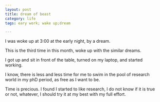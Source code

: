 ```yaml
---
layout: post
title: dream of beast
category: life
tags: eary work; wake up;dream

---
```


I was woke up at 3:00 at the early night, by a dream.

This is the third time in this month, woke up with the similar dreams.

I got up and sit in front of the table, turned on my laptop, and started working.

I know, there is less and less time for me to swim in the pool of research world in my phD period, as free as I want to be.

Time is precious. I found I started to like research, I do not know if it is true or not, whatever, I should try it at my best with my full effort.
